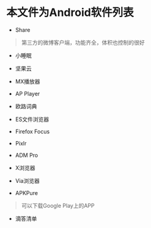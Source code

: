 # 本文件为Android软件列表

- Share
> 第三方的微博客户端，功能齐全，体积也控制的很好

- 小睡眠

- 坚果云

- MX播放器

- AP Player

- 欧路词典

- ES文件浏览器

- Firefox Focus

- Pixlr

- ADM Pro

- X浏览器

- Via浏览器

- APKPure
> 可以下载Google Play上的APP

- 滴答清单


